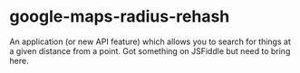 # google-maps-radius-rehash

An application (or new API feature) which allows you to search for things at a given distance from a point. Got something on JSFiddle but need to bring here.
